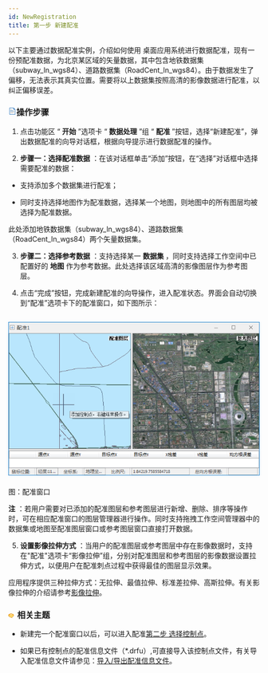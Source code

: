 ```yaml
---
id: NewRegistration
title: 第一步 新建配准  
---  
```

以下主要通过数据配准实例，介绍如何使用
桌面应用系统进行数据配准，现有一份预配准数据，为北京某区域的矢量数据，其中包含地铁数据集（subway_ln_wgs84）、道路数据集（RoadCent_ln_wgs84）。由于数据发生了偏移，无法表示其真实位置。需要将以上数据集按照高清的影像数据进行配准，以纠正偏移误差。



### ![](../../img/read.gif)操作步骤



1. 点击功能区 “ **开始** ”选项卡 “ **数据处理** ”组 “ **配准**
”按钮，选择“新建配准”，弹出数据配准的向导对话框，根据向导提示进行数据配准的操作。

2. **步骤一：选择配准数据** ：在该对话框单击“添加”按钮，在“选择”对话框中选择需要配准的数据：

* 支持添加多个数据集进行配准；

* 同时支持选择地图作为配准数据，选择某一个地图，则地图中的所有图层均被选择为配准数据。



此处添加地铁数据集（subway_ln_wgs84）、道路数据集（RoadCent_ln_wgs84）两个矢量数据集。



3. **步骤二：选择参考数据** ：支持选择某一 **数据集** ，同时支持选择工作空间中已配置好的 **地图**
作为参考数据。此处选择该区域高清的影像图层作为参考图层。

4. 点击“完成”按钮，完成新建配准的向导操作，进入配准状态。界面会自动切换到“配准”选项卡下的配准窗口，如下图所示：

![](img/RegistrationWin.png)  
---  
图：配准窗口  

**注**
：若用户需要对已添加的配准图层和参考图层进行新增、删除、排序等操作时，可在相应配准窗口的图层管理器进行操作。同时支持拖拽工作空间管理器中的数据集或地图至配准图层窗口或参考图层窗口直接打开数据。



5. **设置影像拉伸方式**
：当用户的配准图层或参考图层中存在影像数据时，支持在"配准"选项卡“影像拉伸”组，分别对配准图层和参考图层的影像数据设置拉伸方式，以便用户在配准刺点过程中获得最佳的图层显示效果。




应用程序提供三种拉伸方式：无拉伸、最值拉伸、标准差拉伸、高斯拉伸。有关影像拉伸的介绍请参考[影像拉伸](../../../tutorial/Visualization/VisualSetting/Imagegroup#1)。

### ![](../../img/seealso.png) 相关主题



* 新建完一个配准窗口以后，可以进入配准[第二步 选择控制点](Poniting)。

* 如果已有控制点的配准信息文件（*.drfu）,可直接导入该控制点文件，有关导入配准信息文件请参见：[导入/导出配准信息文件](importGCP)。

